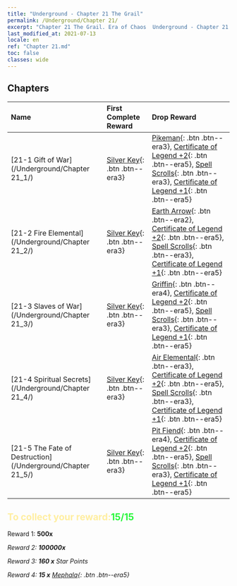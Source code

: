 ```yaml
---
title: "Underground - Chapter 21 The Grail"
permalink: /Underground/Chapter 21/
excerpt: "Chapter 21 The Grail. Era of Chaos  Underground - Chapter 21. The Grail"
last_modified_at: 2021-07-13
locale: en
ref: "Chapter 21.md"
toc: false
classes: wide
---
```


## Chapters

  | Name |  First Complete Reward | Drop Reward |
  |:------------|:------------|:------------| 
  | [21-1 Gift of War](/Underground/Chapter 21_1/) | [Silver Key](/Items/con_693/){: .btn .btn--era3} | [Pikeman](/Items/unt_190/){: .btn .btn--era3}, [Certificate of Legend +2](/Items/mat_81/){: .btn .btn--era5}, [Spell Scrolls](/Items/con_694/){: .btn .btn--era3}, [Certificate of Legend +1](/Items/mat_74/){: .btn .btn--era5} |
  | [21-2 Fire Elemental](/Underground/Chapter 21_2/) | [Silver Key](/Items/con_693/){: .btn .btn--era3} | [Earth Arrow](/Items/her_464/){: .btn .btn--era2}, [Certificate of Legend +2](/Items/mat_81/){: .btn .btn--era5}, [Spell Scrolls](/Items/con_694/){: .btn .btn--era3}, [Certificate of Legend +1](/Items/mat_74/){: .btn .btn--era5} |
  | [21-3 Slaves of War](/Underground/Chapter 21_3/) | [Silver Key](/Items/con_693/){: .btn .btn--era3} | [Griffin](/Items/unt_192/){: .btn .btn--era4}, [Certificate of Legend +2](/Items/mat_81/){: .btn .btn--era5}, [Spell Scrolls](/Items/con_694/){: .btn .btn--era3}, [Certificate of Legend +1](/Items/mat_74/){: .btn .btn--era5} |
  | [21-4 Spiritual Secrets](/Underground/Chapter 21_4/) | [Silver Key](/Items/con_693/){: .btn .btn--era3} | [Air Elemental](/Items/her_448/){: .btn .btn--era3}, [Certificate of Legend +2](/Items/mat_81/){: .btn .btn--era5}, [Spell Scrolls](/Items/con_694/){: .btn .btn--era3}, [Certificate of Legend +1](/Items/mat_74/){: .btn .btn--era5} |
  | [21-5 The Fate of Destruction](/Underground/Chapter 21_5/) | [Silver Key](/Items/con_693/){: .btn .btn--era3} | [Pit Fiend](/Items/unt_230/){: .btn .btn--era4}, [Certificate of Legend +2](/Items/mat_81/){: .btn .btn--era5}, [Spell Scrolls](/Items/con_694/){: .btn .btn--era3}, [Certificate of Legend +1](/Items/mat_74/){: .btn .btn--era5} |


## <span style="color: #ffeea0">To collect your reward:</span><span style="color: #27f73a">15/15</span>

 Reward 1:  **500x** <i class="fas fa-gem"/>

 Reward 2:  **100000x** <i class="fas fa-coins"/>

 Reward 3: **160 x** Star Points

 Reward 4: **15 x** [Mephala](/Items/her_367/){: .btn .btn--era5}

